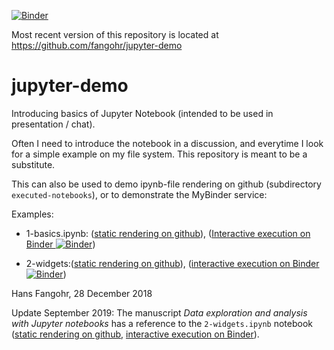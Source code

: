 [![Binder](https://mybinder.org/badge_logo.svg)](https://mybinder.org/v2/gh/fangohr/jupyter-demo/master)

Most recent version of this repository is located at
https://github.com/fangohr/jupyter-demo

# jupyter-demo

Introducing basics of Jupyter Notebook (intended to be used in
presentation / chat).

Often I need to introduce the notebook in a discussion, and everytime
I look for a simple example on my file system. This repository is
meant to be a substitute.

This can also be used to demo ipynb-file rendering on github (subdirectory
`executed-notebooks`), or to demonstrate the MyBinder service:

Examples:

* 1-basics.ipynb: ([static rendering on github](1-basics.ipynb)), ([Interactive execution on Binder ![Binder](https://mybinder.org/badge_logo.svg)](https://mybinder.org/v2/gh/fangohr/jupyter-demo/master?filepath=1-basics.ipynb))

* 2-widgets:([static rendering on github](2-widgets.ipynb)), ([interactive execution on Binder ![Binder](https://mybinder.org/badge_logo.svg)](https://mybinder.org/v2/gh/fangohr/jupyter-demo/master?filepath=2-widgets.ipynb))

Hans Fangohr, 28 December 2018

Update September 2019: The manuscript *Data exploration and analysis
with Jupyter notebooks* has a reference to the `2-widgets.ipynb` notebook ([static rendering on github](2-widgets.ipynb), [interactive execution on Binder](https://mybinder.org/v2/gh/fangohr/jupyter-demo/master?filepath=2-widgets.ipynb)).
